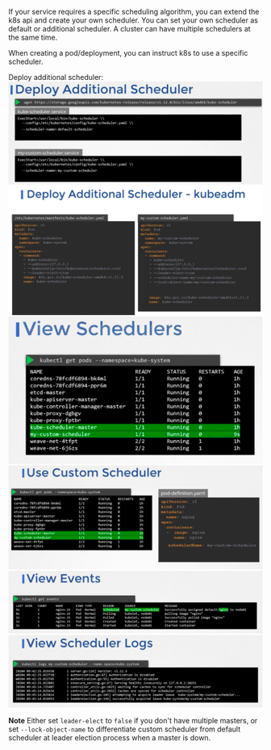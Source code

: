 If your service requires a specific scheduling algorithm, you can extend the k8s api and create your own scheduler. You can set your own scheduler as default or additional scheduler. A cluster can have multiple schedulers at the same time.

When creating a pod/deployment, you can instruct k8s to use a specific scheduler.

Deploy additional scheduler:
![](../graph/deploy-additional-scheduler.png)
![](../graph/deploy-additional-scheduler-yaml.png)
![](../graph/view-additional-scheduler.png)
![](../graph/use-custom-scheduler.png)
![](../graph/view-ns-event-scheduler.png)
![](../graph/view-scheduler-log.png)

**Note** Either set `leader-elect` to `false` if you don't have multiple masters, or set `--lock-object-name` to differentiate custom scheduler from default scheduler at leader election process when a master is down.

